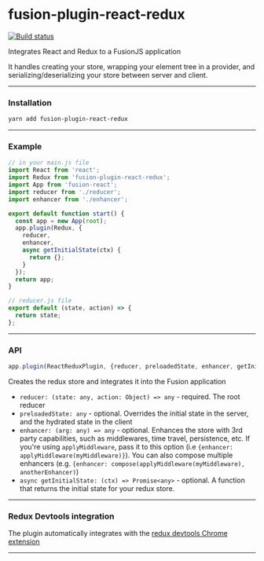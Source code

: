 # fusion-plugin-react-redux

[![Build status](https://badge.buildkite.com/b1165dac1a1aea4fee2d97e52c74f5101efeed82f6907bb16c.svg?branch=master)](https://buildkite.com/uberopensource/fusion-plugin-react-redux?branch=master)

Integrates React and Redux to a FusionJS application

It handles creating your store, wrapping your element tree in a provider, and serializing/deserializing your store between server and client.

---

### Installation

```sh
yarn add fusion-plugin-react-redux
```

---

### Example

```js
// in your main.js file
import React from 'react';
import Redux from 'fusion-plugin-react-redux';
import App from 'fusion-react';
import reducer from './reducer';
import enhancer from './enhancer';

export default function start() {
  const app = new App(root);
  app.plugin(Redux, {
    reducer,
    enhancer,
    async getInitialState(ctx) {
      return {};
    }
  });
  return app;
}

// reducer.js file
export default (state, action) => {
  return state;
};
```

---

### API

```js
app.plugin(ReactReduxPlugin, {reducer, preloadedState, enhancer, getInitialState})
```

Creates the redux store and integrates it into the Fusion application

- `reducer: (state: any, action: Object) => any` - required. The root reducer
- `preloadedState: any` - optional. Overrides the initial state in the server, and the hydrated state in the client
- `enhancer: (arg: any) => any` - optional. Enhances the store with 3rd party capabilities, such as middlewares, time travel, persistence, etc. If you're using `applyMiddleware`, pass it to this option (i.e `{enhancer: applyMiddleware(myMiddleware)}`). You can also compose multiple enhancers (e.g. `{enhancer: compose(applyMiddleware(myMiddleware), anotherEnhancer)`)
- `async getInitialState: (ctx) => Promise<any>` - optional. A function that returns the initial state for your redux store.

---

### Redux Devtools integration

The plugin automatically integrates with the [redux devtools Chrome extension](https://github.com/zalmoxisus/redux-devtools-extension)

---
